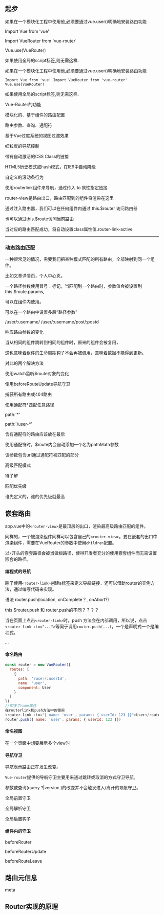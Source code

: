## 起步

如果在一个模块化工程中使用他,必须要通过vue.user()明确地安装路由功能

Import Vue from 'vue'

Import VueRouter from 'vue-router'

 

Vue.use(VueRouter)

如果使用全局的script标签,则无需这样.

 

 如果在一个模块化工程中使用他,必须要通过vue.user()明确地安装路由功能

`Import Vue from 'vue'
Import VueRouter from 'vue-router'
Vue.use(VueRouter)`

如果使用全局的script标签,则无需这样.

Vue-Router的功能

模块化的、基于组件的路由配置

路由参数、查询、通配符

基于Vue过度系统的视图过渡效果

细粒度的导航控制

带有自动激活的CSS Class的链接

HTML5历史模式或hash模式，在IE9中自动降级

自定义的滚动条行为

 

使用routerlink组件来导航，通过传入 to 属性指定链接

router-view是路由出口，路由匹配到的组件将渲染在这里

 

通过注入路由器，我们可以在任何组件内通过 this.$router 访问路由器

也可以通过this.$route访问当前路由

 

当<router-link>对应的路由匹配成功，将自动设置class属性值.router-link-active

---

### 动态路由匹配

一种很常见的情况，需要我们把某种模式匹配的所有路由，全部映射到同一个组件。

比如文章详情页，个人中心页。

 

一个路径参数使用冒号：标记，当匹配到一个路由时，参数值会被设置到this.$route.params,

可以在组件内使用。

 

可以在一个路由中设置多段“路径参数”

/user/:username/
 /user/:username/post/:postd

 

响应路由参数的变化

当从相同的组件跳转到相同的组件时，原来的组件会被复用，

这也意味着组件的生命周期钩子不会再被调用，意味着数据不能得到更新。

 

对此的两个解决方法

使用watch监听$route对象的变化

使用beforeRouteUpdate导航守卫

 

捕获所有路由或404路由

使用通配符*匹配任意路径

path:'*'

path:'/user-*'

含有通配符的路由应该放在最后

使用通配符时，$route内会自动添加一个名为pathMath参数

该参数包含url通过通配符被匹配的部分

 

高级匹配模式

待了解

 

匹配优先级

谁先定义的，谁的优先级就最高



## 嵌套路由

app.vue中的`<router-view>`是最顶层的出口，渲染最高级路由匹配的组件。

同样的，一个被渲染组件同样可以包含自己的`<router-view>`。要在嵌套的出口中渲染组件，需要在VueRouter的参数中使用`children`配置。

以`/`开头的嵌套路径会被当做根路径，使得开发者充分的使用嵌套组件而无需设置嵌套的路径。

#### 编程式的导航

除了使用`<router-link>`创建a标签来定义导航链接，还可以借助router的实例方法，通过编写代码来实现。

语法 router.push(location, onComplete？, onAbort?)

this.$router.push 和 router.push的不同？？？？



当在页面上点击`<router-link>`时，push 方法会在内部调用，所以说，点击`<router-link :to="...">`等同于调用`router.push(...)`，一个是声明式一个是编程式。





...



#### 命名路由

```js
const router = new VueRouter({
  routes: [
    {
      path: '/user/:userId',
      name: 'user',
      component: User
    }
  ]
})
//即多了name属性
在routerlink和push方法中的使用
<router-link :to="{ name: 'user', params: { userId: 123 }}">User</router-link>
router.push({ name: 'user', params: { userId: 123 }})
```

#### 命名视图

在一个页面中想要展示多个view时





#### 导航守卫

导航表示路由正在发生改变。

`Vue-router`提供的导航守卫主要用来通过跳转或取消的方式守卫导航。

参数或查询(query ?|version )的改变并不会触发进入/离开的导航守卫。



全局前置守卫

全局解析守卫

全局后置钩子



#### 组件内的守卫

beforeRouter

beforeRouterUpdate

beforeRouteLeave



## 路由元信息

meta

## Router实现的原理